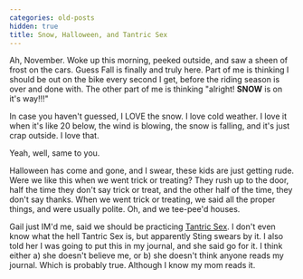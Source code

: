 ```yaml
---
categories: old-posts
hidden: true
title: Snow, Halloween, and Tantric Sex
---
```


Ah, November. Woke up this morning, peeked outside, and saw a sheen of frost on the cars. Guess Fall is finally and truly here. Part of me is thinking I should be out on the bike every second I get, before the riding season is over and done with. The other part of me is thinking "alright! <b>SNOW</b> is on it's way!!!"

In case you haven't guessed, I LOVE the snow. I love cold weather. I love it when it's like 20 below, the wind is blowing, the snow is falling, and it's just crap outside. I love that.

Yeah, well, same to you.

Halloween has come and gone, and I swear, these kids are just getting rude. Were we like this when we went trick or treating? They rush up to the door, half the time they don't say trick or treat, and the other half of the time, they don't say thanks. When we went trick or treating, we said all the proper things, and were usually polite. Oh, and we tee-pee'd houses.

Gail just IM'd me, said we should be practicing [Tantric Sex](http://www.tantra.org/). I don't even know what the hell Tantric Sex is, but apparently Sting swears by it. I also told her I was going to put this in my journal, and she said go for it. I think either a) she doesn't believe me, or b) she doesn't think anyone reads my journal. Which is probably true. Although I know my mom reads it.
